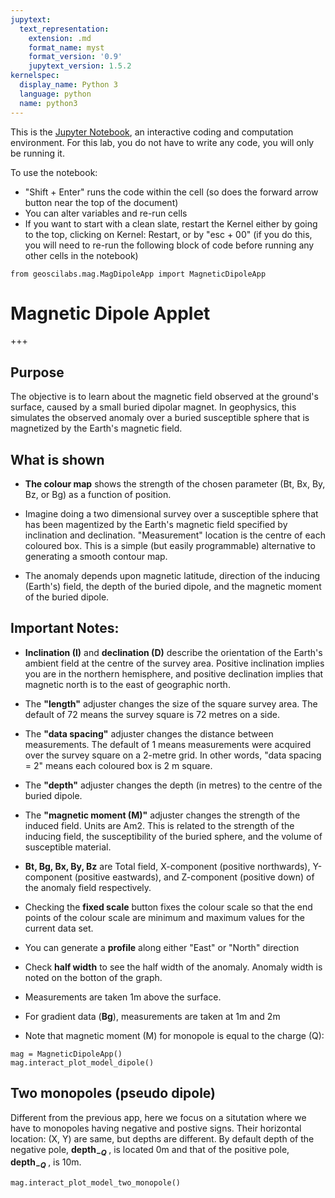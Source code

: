 ```yaml
---
jupytext:
  text_representation:
    extension: .md
    format_name: myst
    format_version: '0.9'
    jupytext_version: 1.5.2
kernelspec:
  display_name: Python 3
  language: python
  name: python3
---
```


This is the <a href="https://jupyter.org/">Jupyter Notebook</a>, an interactive coding and computation environment. For this lab, you do not have to write any code, you will only be running it. 

To use the notebook:
- "Shift + Enter" runs the code within the cell (so does the forward arrow button near the top of the document)
- You can alter variables and re-run cells
- If you want to start with a clean slate, restart the Kernel either by going to the top, clicking on Kernel: Restart, or by "esc + 00" (if you do this, you will need to re-run the following block of code before running any other cells in the notebook) 

```{code-cell} ipython3
from geoscilabs.mag.MagDipoleApp import MagneticDipoleApp
```

# Magnetic Dipole Applet


+++

## Purpose

The objective is to learn about the magnetic field observed at the ground's surface, caused by a small buried dipolar magnet. In geophysics, this simulates the observed anomaly over a buried susceptible sphere that is magnetized by the Earth's magnetic field.

## What is shown

- <b>The colour map</b> shows the strength of the chosen parameter (Bt, Bx, By, Bz, or Bg) as a function of position.

- Imagine doing a two dimensional survey over a susceptible sphere that has been magentized by the Earth's magnetic field specified by inclination and declination.  "Measurement" location is the centre of each coloured box. This is a simple (but easily programmable) alternative to generating a smooth contour map.

- The anomaly depends upon magnetic latitude, direction of the inducing (Earth's) field, the depth of the buried dipole, and the magnetic moment of the buried dipole.


## Important Notes:

- <b>Inclination (I)</b> and <b>declination (D)</b> describe the orientation of the Earth's ambient field at the centre of the survey area. Positive inclination implies you are in the northern hemisphere, and positive declination implies that magnetic north is to the east of geographic north.

- The <b>"length"</b> adjuster changes the size of the square survey area. The default of 72 means the survey square is 72 metres on a side.

- The <b>"data spacing"</b> adjuster changes the distance between measurements. The default of 1 means measurements were acquired over the survey square on a 2-metre grid. In other words, "data spacing = 2" means each coloured box is 2 m square.

- The <b>"depth"</b> adjuster changes the depth (in metres) to the centre of the buried dipole.

- The <b>"magnetic moment (M)"</b> adjuster changes the strength of the induced field. Units are Am2.  This is related to the strength of the inducing field, the susceptibility of the buried sphere, and the volume of susceptible material.
- <b>Bt, Bg, Bx, By, Bz</b> are Total field, X-component (positive northwards), Y-component (positive eastwards), and Z-component (positive down) of the anomaly field respectively.

- Checking the <b>fixed scale</b> button fixes the colour scale so that the end points of the colour scale are minimum and maximum values for the current data set.

- You can generate a <b>profile</b> along either "East" or "North" direction

- Check <b>half width</b> to see the half width of the anomaly. Anomaly width is noted on the botton of the graph.

- Measurements are taken 1m above the surface.

- For gradient data (<b>Bg</b>), measurements are taken at 1m and 2m

- Note that magnetic moment (M) for monopole is equal to the charge (Q): 

```{code-cell} ipython3
mag = MagneticDipoleApp()
mag.interact_plot_model_dipole()
```

## Two monopoles (pseudo dipole)

Different from the previous app, here we focus on a situtation where we have to monopoles having negative
and postive signs. Their horizontal location: (X, Y) are same, but depths are different. By default depth of the negative pole, <b>depth$_{-Q}$ </b>, is located 0m and that of the positive pole, <b>depth$_{-Q}$ </b>, is 10m. 

```{code-cell} ipython3
mag.interact_plot_model_two_monopole()
```

```{code-cell} ipython3

```
